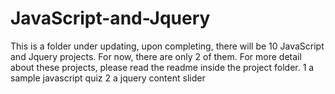 # JavaScript-and-Jquery
This is a folder under updating, upon completing, there will be 10 JavaScript and Jquery projects.
For now, there are only 2 of them. For more detail about these projects, please read the readme inside the project folder.
1 a sample javascript quiz
2 a jquery content slider
